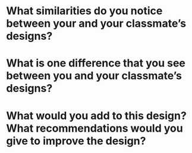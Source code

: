 # What similarities do you notice between your and your classmate’s designs?


# What is one difference that you see between you and your classmate’s designs?


# What would you add to this design? What recommendations would you give to improve the design?

